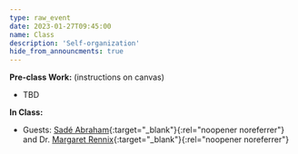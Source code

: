 ```yaml
---
type: raw_event
date: 2023-01-27T09:45:00
name: Class
description: 'Self-organization'
hide_from_announcments: true
---
```


**Pre-class Work:** (instructions on canvas)
* TBD

**In Class:** 
* Guests: [Sadé Abraham](https://dso.college.harvard.edu/people/sad%C3%A9-abraham){:target="_blank"}{:rel="noopener noreferrer"} and Dr. [Margaret Rennix](https://academicresourcecenter.harvard.edu/people/margaret-rennix){:target="_blank"}{:rel="noopener noreferrer"}
